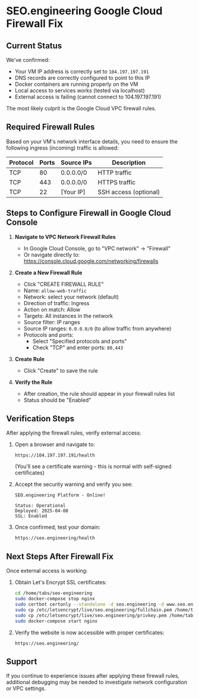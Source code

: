 # SEO.engineering Google Cloud Firewall Fix

## Current Status

We've confirmed:
- Your VM IP address is correctly set to `104.197.197.191`
- DNS records are correctly configured to point to this IP
- Docker containers are running properly on the VM
- Local access to services works (tested via localhost)
- External access is failing (cannot connect to 104.197.197.191)

The most likely culprit is the Google Cloud VPC firewall rules.

## Required Firewall Rules

Based on your VM's network interface details, you need to ensure the following ingress (incoming) traffic is allowed:

| Protocol | Ports | Source IPs | Description |
|----------|-------|------------|-------------|
| TCP | 80 | 0.0.0.0/0 | HTTP traffic |
| TCP | 443 | 0.0.0.0/0 | HTTPS traffic |
| TCP | 22 | [Your IP] | SSH access (optional) |

## Steps to Configure Firewall in Google Cloud Console

1. **Navigate to VPC Network Firewall Rules**
   - In Google Cloud Console, go to "VPC network" → "Firewall"
   - Or navigate directly to: https://console.cloud.google.com/networking/firewalls

2. **Create a New Firewall Rule**
   - Click "CREATE FIREWALL RULE"
   - Name: `allow-web-traffic`
   - Network: select your network (default)
   - Direction of traffic: Ingress
   - Action on match: Allow
   - Targets: All instances in the network
   - Source filter: IP ranges
   - Source IP ranges: `0.0.0.0/0` (to allow traffic from anywhere)
   - Protocols and ports: 
     - Select "Specified protocols and ports"
     - Check "TCP" and enter ports: `80,443`

3. **Create Rule**
   - Click "Create" to save the rule

4. **Verify the Rule**
   - After creation, the rule should appear in your firewall rules list
   - Status should be "Enabled"

## Verification Steps

After applying the firewall rules, verify external access:

1. Open a browser and navigate to:
   ```
   https://104.197.197.191/health
   ```
   (You'll see a certificate warning - this is normal with self-signed certificates)

2. Accept the security warning and verify you see:
   ```
   SEO.engineering Platform - Online!
   
   Status: Operational
   Deployed: 2025-04-08
   SSL: Enabled
   ```

3. Once confirmed, test your domain:
   ```
   https://seo.engineering/health
   ```

## Next Steps After Firewall Fix

Once external access is working:

1. Obtain Let's Encrypt SSL certificates:
   ```bash
   cd /home/tabs/seo-engineering
   sudo docker-compose stop nginx
   sudo certbot certonly --standalone -d seo.engineering -d www.seo.engineering
   sudo cp /etc/letsencrypt/live/seo.engineering/fullchain.pem /home/tabs/seo-engineering/nginx/ssl/seo.engineering.crt
   sudo cp /etc/letsencrypt/live/seo.engineering/privkey.pem /home/tabs/seo-engineering/nginx/ssl/seo.engineering.key
   sudo docker-compose start nginx
   ```

2. Verify the website is now accessible with proper certificates:
   ```
   https://seo.engineering/
   ```

## Support

If you continue to experience issues after applying these firewall rules, additional debugging may be needed to investigate network configuration or VPC settings.
